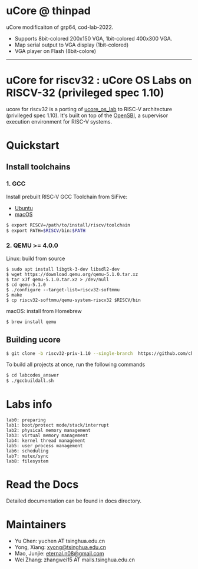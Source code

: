# uCore @ thinpad

uCore modificaiton of grp64, cod-lab-2022. 

- Supports 8bit-colored 200x150 VGA, 1bit-colored 400x300 VGA.
- Map serial output to VGA display (1bit-colored)
- VGA player on Flash (8bit-colore)
--------


# uCore for riscv32 : uCore OS Labs on RISCV-32 (privileged spec 1.10)

ucore for riscv32 is a porting of [ucore_os_lab](https://github.com/chyyuu/ucore_os_lab.git) to RISC-V architecture (privileged spec 1.10). It's built on top of the [OpenSBI](https://github.com/riscv/opensbi), a supervisor execution environment for RISC-V systems.

# Quickstart

## Install toolchains

### 1. GCC

Install prebuilt RISC‑V
GCC Toolchain from SiFive:
* [Ubuntu](https://static.dev.sifive.com/dev-tools/riscv64-unknown-elf-gcc-8.3.0-2020.04.0-x86_64-linux-ubuntu14.tar.gz)
* [macOS](https://static.dev.sifive.com/dev-tools/riscv64-unknown-elf-gcc-8.3.0-2020.04.0-x86_64-apple-darwin.tar.gz)

```bash
$ export RISCV=/path/to/install/riscv/toolchain
$ export PATH=$RISCV/bin:$PATH
```

### 2. QEMU >= 4.0.0

Linux: build from source

```shell
$ sudo apt install libgtk-3-dev libsdl2-dev
$ wget https://download.qemu.org/qemu-5.1.0.tar.xz 
$ tar xJf qemu-5.1.0.tar.xz > /dev/null
$ cd qemu-5.1.0
$ ./configure --target-list=riscv32-softmmu
$ make
$ cp riscv32-softmmu/qemu-system-riscv32 $RISCV/bin
```
macOS: install from Homebrew
```shell
$ brew install qemu
```

## Building ucore

```bash
$ git clone -b riscv32-priv-1.10 --single-branch  https://github.com/chyyuu/ucore_os_lab
```

To build all projects at once, run the following commands

```bash
$ cd labcodes_answer
$ ./gccbuildall.sh
```

# Labs info
```
lab0: preparing
lab1: boot/protect mode/stack/interrupt
lab2: physical memory management
lab3: virtual memory management
lab4: kernel thread management
lab5: user process management
lab6: scheduling
lab7: mutex/sync
lab8: filesystem
```

# Read the Docs

Detailed documentation can be found in docs directory.

# Maintainers
- Yu Chen: yuchen AT tsinghua.edu.cn
- Yong, Xiang: xyong@tsinghua.edu.cn
- Mao, Junjie: eternal.n08@gmail.com
- Wei Zhang:  zhangwei15 AT mails.tsinghua.edu.cn


